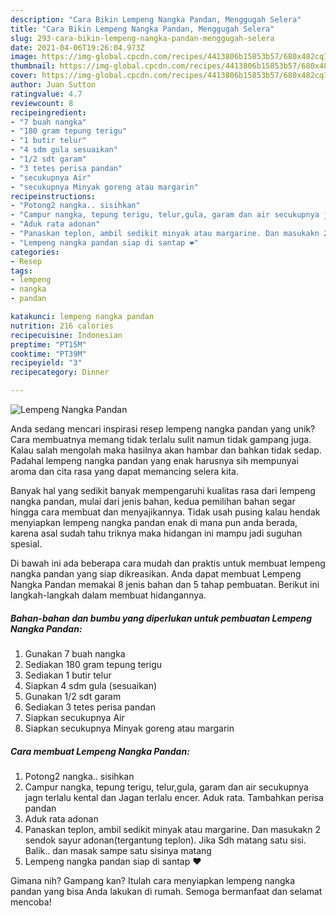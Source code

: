 ```yaml
---
description: "Cara Bikin Lempeng Nangka Pandan, Menggugah Selera"
title: "Cara Bikin Lempeng Nangka Pandan, Menggugah Selera"
slug: 293-cara-bikin-lempeng-nangka-pandan-menggugah-selera
date: 2021-04-06T19:26:04.973Z
image: https://img-global.cpcdn.com/recipes/4413806b15853b57/680x482cq70/lempeng-nangka-pandan-foto-resep-utama.jpg
thumbnail: https://img-global.cpcdn.com/recipes/4413806b15853b57/680x482cq70/lempeng-nangka-pandan-foto-resep-utama.jpg
cover: https://img-global.cpcdn.com/recipes/4413806b15853b57/680x482cq70/lempeng-nangka-pandan-foto-resep-utama.jpg
author: Juan Sutton
ratingvalue: 4.7
reviewcount: 8
recipeingredient:
- "7 buah nangka"
- "180 gram tepung terigu"
- "1 butir telur"
- "4 sdm gula sesuaikan"
- "1/2 sdt garam"
- "3 tetes perisa pandan"
- "secukupnya Air"
- "secukupnya Minyak goreng atau margarin"
recipeinstructions:
- "Potong2 nangka.. sisihkan"
- "Campur nangka, tepung terigu, telur,gula, garam dan air secukupnya jagn terlalu kental dan Jagan terlalu encer. Aduk rata. Tambahkan perisa pandan"
- "Aduk rata adonan"
- "Panaskan teplon, ambil sedikit minyak atau margarine. Dan masukakn 2 sendok sayur adonan(tergantung teplon). Jika Sdh matang satu sisi. Balik.. dan masak sampe satu sisinya matang"
- "Lempeng nangka pandan siap di santap ❤️"
categories:
- Resep
tags:
- lempeng
- nangka
- pandan

katakunci: lempeng nangka pandan 
nutrition: 216 calories
recipecuisine: Indonesian
preptime: "PT15M"
cooktime: "PT39M"
recipeyield: "3"
recipecategory: Dinner

---
```



![Lempeng Nangka Pandan](https://img-global.cpcdn.com/recipes/4413806b15853b57/680x482cq70/lempeng-nangka-pandan-foto-resep-utama.jpg)

Anda sedang mencari inspirasi resep lempeng nangka pandan yang unik? Cara membuatnya memang tidak terlalu sulit namun tidak gampang juga. Kalau salah mengolah maka hasilnya akan hambar dan bahkan tidak sedap. Padahal lempeng nangka pandan yang enak harusnya sih mempunyai aroma dan cita rasa yang dapat memancing selera kita.



Banyak hal yang sedikit banyak mempengaruhi kualitas rasa dari lempeng nangka pandan, mulai dari jenis bahan, kedua pemilihan bahan segar hingga cara membuat dan menyajikannya. Tidak usah pusing kalau hendak menyiapkan lempeng nangka pandan enak di mana pun anda berada, karena asal sudah tahu triknya maka hidangan ini mampu jadi suguhan spesial.


Di bawah ini ada beberapa cara mudah dan praktis untuk membuat lempeng nangka pandan yang siap dikreasikan. Anda dapat membuat Lempeng Nangka Pandan memakai 8 jenis bahan dan 5 tahap pembuatan. Berikut ini langkah-langkah dalam membuat hidangannya.

<!--inarticleads1-->

##### Bahan-bahan dan bumbu yang diperlukan untuk pembuatan Lempeng Nangka Pandan:

1. Gunakan 7 buah nangka
1. Sediakan 180 gram tepung terigu
1. Sediakan 1 butir telur
1. Siapkan 4 sdm gula (sesuaikan)
1. Gunakan 1/2 sdt garam
1. Sediakan 3 tetes perisa pandan
1. Siapkan secukupnya Air
1. Siapkan secukupnya Minyak goreng atau margarin




<!--inarticleads2-->

##### Cara membuat Lempeng Nangka Pandan:

1. Potong2 nangka.. sisihkan
1. Campur nangka, tepung terigu, telur,gula, garam dan air secukupnya jagn terlalu kental dan Jagan terlalu encer. Aduk rata. Tambahkan perisa pandan
1. Aduk rata adonan
1. Panaskan teplon, ambil sedikit minyak atau margarine. Dan masukakn 2 sendok sayur adonan(tergantung teplon). Jika Sdh matang satu sisi. Balik.. dan masak sampe satu sisinya matang
1. Lempeng nangka pandan siap di santap ❤️




Gimana nih? Gampang kan? Itulah cara menyiapkan lempeng nangka pandan yang bisa Anda lakukan di rumah. Semoga bermanfaat dan selamat mencoba!

